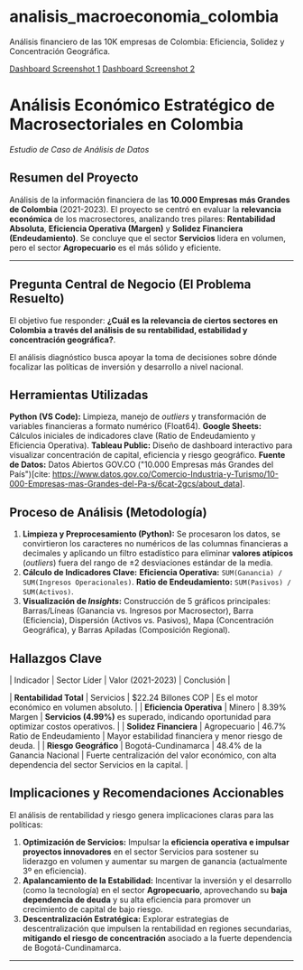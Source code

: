 # analisis_macroeconomia_colombia
Análisis financiero de las 10K empresas de Colombia: Eficiencia, Solidez y Concentración Geográfica.

[Dashboard Screenshot 1](https://github.com/user-attachments/assets/c63c722f-62ea-46b7-b39a-02b7ae779cba)
[Dashboard Screenshot 2](https://github.com/user-attachments/assets/51ff2b87-a8ef-43f2-a7bd-92c00fd0bb0d)

# Análisis Económico Estratégico de Macrosectoriales en Colombia
*Estudio de Caso de Análisis de Datos*

## Resumen del Proyecto

Análisis de la información financiera de las **10.000 Empresas más Grandes de Colombia** (2021-2023). El proyecto se centró en evaluar la **relevancia económica** de los macrosectores, analizando tres pilares: **Rentabilidad Absoluta**, **Eficiencia Operativa (Margen)** y **Solidez Financiera (Endeudamiento)**. Se concluye que el sector **Servicios** lidera en volumen, pero el sector **Agropecuario** es el más sólido y eficiente.

---

## Pregunta Central de Negocio (El Problema Resuelto)

El objetivo fue responder: **¿Cuál es la relevancia de ciertos sectores en Colombia a través del análisis de su rentabilidad, estabilidad y concentración geográfica?**.

El análisis diagnóstico busca apoyar la toma de decisiones sobre dónde focalizar las políticas de inversión y desarrollo a nivel nacional.

##  Herramientas Utilizadas

**Python (VS Code):** Limpieza, manejo de *outliers* y transformación de variables financieras a formato numérico (Float64).
**Google Sheets:** Cálculos iniciales de indicadores clave (Ratio de Endeudamiento y Eficiencia Operativa).
**Tableau Public:** Diseño de dashboard interactivo para visualizar concentración de capital, eficiencia y riesgo geográfico.
**Fuente de Datos:** Datos Abiertos GOV.CO ("10.000 Empresas más Grandes del País")[cite: <https://www.datos.gov.co/Comercio-Industria-y-Turismo/10-000-Empresas-mas-Grandes-del-Pa-s/6cat-2gcs/about_data>].

##  Proceso de Análisis (Metodología)

1. **Limpieza y Preprocesamiento (Python):** Se procesaron los datos, se convirtieron los caracteres no numéricos de las columnas financieras a decimales y aplicando un filtro estadístico para eliminar **valores atípicos** (*outliers*) fuera del rango de ±2 desviaciones estándar de la media.
2.  **Cálculo de Indicadores Clave:**
      **Eficiencia Operativa:** `SUM(Ganancia) / SUM(Ingresos Operacionales)`.
      **Ratio de Endeudamiento:** `SUM(Pasivos) / SUM(Activos)`.
3.  **Visualización de *Insights*:** Construcción de 5 gráficos principales: Barras/Líneas (Ganancia vs. Ingresos por Macrosector), Barra (Eficiencia), Dispersión (Activos vs. Pasivos), Mapa (Concentración Geográfica), y Barras Apiladas (Composición Regional).

##  Hallazgos Clave

| Indicador | Sector Líder | Valor (2021-2023) | Conclusión |

| **Rentabilidad Total** | Servicios | $22.24 Billones COP | Es el motor económico en volumen absoluto. |
| **Eficiencia Operativa** | Minero | 8.39% Margen | **Servicios (4.99%)** es superado, indicando oportunidad para optimizar costos operativos. |
| **Solidez Financiera** | Agropecuario | 46.7% Ratio de Endeudamiento | Mayor estabilidad financiera y menor riesgo de deuda. |
| **Riesgo Geográfico** | Bogotá-Cundinamarca | 48.4% de la Ganancia Nacional | Fuerte centralización del valor económico, con alta dependencia del sector Servicios en la capital. |

##  Implicaciones y Recomendaciones Accionables

El análisis de rentabilidad y riesgo genera implicaciones claras para las políticas:

1.  **Optimización de Servicios:** Impulsar la **eficiencia operativa e impulsar proyectos innovadores** en el sector Servicios para sostener su liderazgo en volumen y aumentar su margen de ganancia (actualmente 3º en eficiencia).
2.  **Apalancamiento de la Estabilidad:** Incentivar la inversión y el desarrollo (como la tecnología) en el sector **Agropecuario**, aprovechando su **baja dependencia de deuda** y su alta eficiencia para promover un crecimiento de capital de bajo riesgo.
3.  **Descentralización Estratégica:** Explorar estrategias de descentralización que impulsen la rentabilidad en regiones secundarias, **mitigando el riesgo de concentración** asociado a la fuerte dependencia de Bogotá-Cundinamarca.


---
